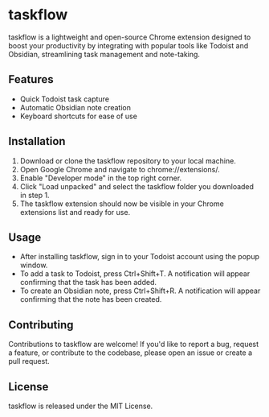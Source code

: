 # taskflow

taskflow is a lightweight and open-source Chrome extension designed to boost your productivity by integrating with popular tools like Todoist and Obsidian, streamlining task management and note-taking.

## Features

- Quick Todoist task capture
- Automatic Obsidian note creation
- Keyboard shortcuts for ease of use

## Installation

1. Download or clone the taskflow repository to your local machine.
2. Open Google Chrome and navigate to chrome://extensions/.
3. Enable "Developer mode" in the top right corner.
4. Click "Load unpacked" and select the taskflow folder you downloaded in step 1.
5. The taskflow extension should now be visible in your Chrome extensions list and ready for use.

## Usage

- After installing taskflow, sign in to your Todoist account using the popup window.
- To add a task to Todoist, press Ctrl+Shift+T. A notification will appear confirming that the task has been added.
- To create an Obsidian note, press Ctrl+Shift+R. A notification will appear confirming that the note has been created.

## Contributing

Contributions to taskflow are welcome! If you'd like to report a bug, request a feature, or contribute to the codebase, please open an issue or create a pull request.

## License

taskflow is released under the MIT License.
